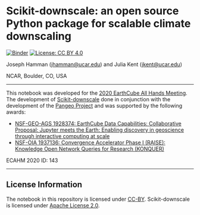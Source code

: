 # Scikit-downscale: an open source Python package for scalable climate downscaling

[![Binder](https://binder.pangeo.io/badge_logo.svg)](https://binder.pangeo.io/v2/gh/earthcube2020/ec20_hamman_etal/master)
[![License: CC BY 4.0](https://img.shields.io/badge/License-CC%20BY%204.0-lightgrey.svg)](https://creativecommons.org/licenses/by/4.0/)


Joseph Hamman (jhamman@ucar.edu) and Julia Kent (jkent@ucar.edu)

NCAR, Boulder, CO, USA

-------

This notebook was developed for the [2020 EarthCube All Hands Meeting](https://www.earthcube.org/EC2020). The development of [Scikit-downscale](https://scikit-downscale.readthedocs.io/en/latest/) done in conjunction with the development of the [Pangeo Project](http://pangeo.io/) and was supported by the following awards:

- [NSF-GEO-AGS 1928374: EarthCube Data Capabilities: Collaborative Proposal: Jupyter meets the Earth: Enabling discovery in geoscience through interactive computing at scale](https://www.nsf.gov/awardsearch/showAward?AWD_ID=1740633)
- [NSF-OIA 1937136: Convergence Accelerator Phase I (RAISE): Knowledge Open Network Queries for Research (KONQUER)](https://www.nsf.gov/awardsearch/showAward?AWD_ID=1937136)

ECAHM 2020 ID: 143

-------

## License Information

The notebook in this repository is licensed under [CC-BY](https://creativecommons.org/licenses/by/4.0/). Scikit-downscale is licensed under [Apache License 2.0](https://github.com/jhamman/scikit-downscale/blob/master/LICENSE).
